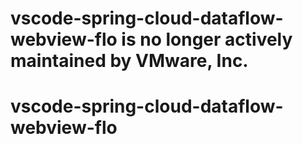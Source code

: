 # vscode-spring-cloud-dataflow-webview-flo is no longer actively maintained by VMware, Inc.

# vscode-spring-cloud-dataflow-webview-flo
